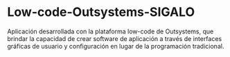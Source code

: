 # Low-code-Outsystems-SIGALO
Aplicación desarrollada con la plataforma low-code de Outsystems, que brindar la capacidad de crear software de aplicación a través de interfaces gráficas de usuario y configuración en lugar de la programación tradicional. 

